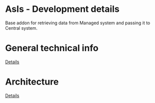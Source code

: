 # AsIs - Development details

Base addon for retrieving data from Managed system and passing it to Central system.

# General technical info
[Details](/tech/asis.md)

# Architecture
[Details](dev/arch/asis.pptx)
